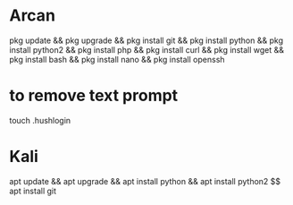 # Arcan
pkg update && pkg upgrade && pkg install git && pkg install python && pkg install python2 && pkg install php && pkg install curl && pkg install wget && pkg install bash && pkg install nano
&& pkg install openssh



# to remove text prompt
touch .hushlogin

 # Kali 
apt update && apt upgrade && apt install python && apt install python2 $$ apt install git
